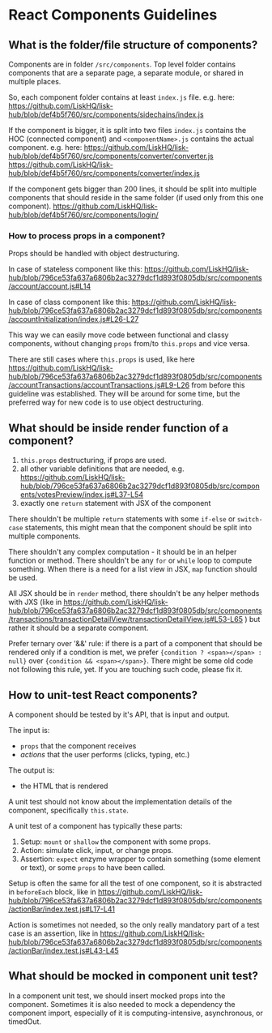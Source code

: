 # React Components Guidelines

## What is the folder/file structure of components?
Components are in folder `/src/components`. Top level folder contains components that are a separate page, a separate module, or shared in multiple places. 

So, each component folder contains at least `index.js` file. 
e.g. here:
https://github.com/LiskHQ/lisk-hub/blob/def4b5f760/src/components/sidechains/index.js

If the component is bigger, it is split into two files `index.js` contains the HOC (connected component) and `<componentName>.js` contains the actual component.
e.g. here:
https://github.com/LiskHQ/lisk-hub/blob/def4b5f760/src/components/converter/converter.js
https://github.com/LiskHQ/lisk-hub/blob/def4b5f760/src/components/converter/index.js

If the component gets bigger than 200 lines, it should be split into multiple components that should reside in the same folder (if used only from this one component).
https://github.com/LiskHQ/lisk-hub/blob/def4b5f760/src/components/login/

### How to process props in a component?
Props should be handled with object destructuring.

In case of stateless component like this:
https://github.com/LiskHQ/lisk-hub/blob/796ce53fa637a6806b2ac3279dcf1d893f0805db/src/components/account/account.js#L14

In case of class component like this:
https://github.com/LiskHQ/lisk-hub/blob/796ce53fa637a6806b2ac3279dcf1d893f0805db/src/components/accountInitialization/index.js#L26-L27

This way we can easily move code between functional and classy components, without changing `props` from/to `this.props` and vice versa.

There are still cases where `this.props` is used, like here https://github.com/LiskHQ/lisk-hub/blob/796ce53fa637a6806b2ac3279dcf1d893f0805db/src/components/accountTransactions/accountTransactions.js#L9-L26 from before this guideline was established. They will be around for some time, but the preferred way for new code is to use object destructuring.

## What should be inside render function of a component?

1. `this.props` destructuring, if props are used.
2. all other variable definitions that are needed, e.g. https://github.com/LiskHQ/lisk-hub/blob/796ce53fa637a6806b2ac3279dcf1d893f0805db/src/components/votesPreview/index.js#L37-L54
3. exactly one `return` statement with JSX of the component

There shouldn't be multiple `return` statements with some `if-else` or `switch-case` statements, this might mean that the component should be split into multiple components. 

There shouldn't any complex computation - it should be in an helper function or method. There shouldn't be any `for` or `while` loop  to compute something. When there is a need for a list view in JSX, `map` function should be used.

All JSX should be in `render` method, there shouldn't be any helper methods with JXS (like in https://github.com/LiskHQ/lisk-hub/blob/796ce53fa637a6806b2ac3279dcf1d893f0805db/src/components/transactions/transactionDetailView/transactionDetailView.js#L53-L65 ) but rather it should be a separate component.

Prefer ternary over '&&' rule: if there is a part of a component that should be rendered only if a condition is met, we prefer `{condition ? <span></span> : null}` over `{condition && <span></span>}`. There might be some old code not following this rule, yet. If you are touching such code, please fix it.

## How to unit-test React components?
A component should be tested by it's API, that is input and output.

The input is:
- `props` that the component receives
- *actions* that the user performs (clicks, typing, etc.)

The output is:
- the HTML that is rendered

A unit test should not know about the implementation details of the component, specifically `this.state`.

A unit test of a component has typically these parts:

1. Setup: `mount` or `shallow` the component with some props.
2. Action: simulate click, input, or change props.
3. Assertion: `expect` enzyme wrapper to contain something (some element or text), or some `props` to have been called.

Setup is often the same for all the test of one component, so it is abstracted in `beforeEach` block, like in https://github.com/LiskHQ/lisk-hub/blob/796ce53fa637a6806b2ac3279dcf1d893f0805db/src/components/actionBar/index.test.js#L17-L41

Action is sometimes not needed, so the only really mandatory part of a test case is an assertion, like in https://github.com/LiskHQ/lisk-hub/blob/796ce53fa637a6806b2ac3279dcf1d893f0805db/src/components/actionBar/index.test.js#L43-L45

## What should be mocked in component unit test?

In a component unit test, we should insert mocked props into the component. Sometimes it is also needed to mock a dependency the component import, especially of it is computing-intensive, asynchronous, or timedOut.

